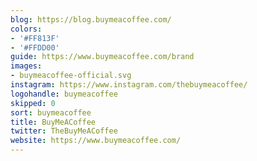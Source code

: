```yaml
---
blog: https://blog.buymeacoffee.com/
colors:
- '#FF813F'
- '#FFDD00'
guide: https://www.buymeacoffee.com/brand
images:
- buymeacoffee-official.svg
instagram: https://www.instagram.com/thebuymeacoffee/
logohandle: buymeacoffee
skipped: 0
sort: buymeacoffee
title: BuyMeACoffee
twitter: TheBuyMeACoffee
website: https://www.buymeacoffee.com/
---
```

